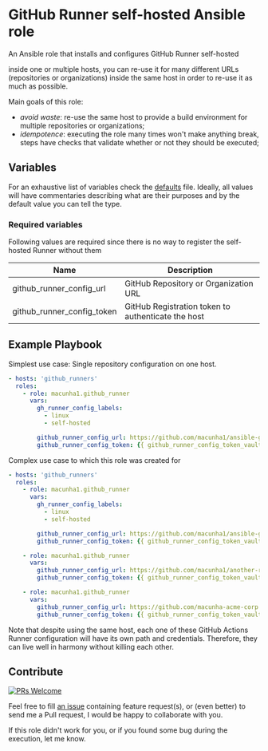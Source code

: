 # GitHub Runner self-hosted Ansible role

An Ansible role that installs and configures GitHub Runner self-hosted

inside one or multiple hosts, you can re-use it for many different URLs
(repositories or organizations) inside the same host in order to re-use it as
much as possible.

Main goals of this role:

- _avoid waste_: re-use the same host to provide a build environment for
  multiple repositories or organizations;
- _idempotence_: executing the role many times won't make anything break, steps
  have checks that validate whether or not they should be executed;

## Variables

For an exhaustive list of variables check the [defaults](defaults/main.yaml)
file. Ideally, all values will have commentaries describing what are their
purposes and by the default value you can tell the type.

### Required variables

Following values are required since there is no way to register the self-hosted
Runner without them


| Name                       | Description                                        |
| ---------------------------- | ---------------------------------------------------- |
| github_runner_config_url   | GitHub Repository or Organization URL              |
| github_runner_config_token | GitHub Registration token to authenticate the host |

## Example Playbook

Simplest use case: Single repository configuration on one host.

```yaml
- hosts: 'github_runners'
  roles:
    - role: macunha1.github_runner
      vars:
        gh_runner_config_labels:
          - linux
          - self-hosted

        github_runner_config_url: https://github.com/macunha1/ansible-github-actions-runner
        github_runner_config_token: {{ github_runner_config_token_vault }}
```

Complex use case to which this role was created for

```yaml
- hosts: 'github_runners'
  roles:
    - role: macunha1.github_runner
      vars:
        gh_runner_config_labels:
          - linux
          - self-hosted

        github_runner_config_url: https://github.com/macunha1/ansible-github-actions-runner
        github_runner_config_token: {{ github_runner_config_token_vault }}

    - role: macunha1.github_runner
      vars:
        github_runner_config_url: https://github.com/macunha1/another-repository
        github_runner_config_token: {{ github_runner_config_token_vault }}

    - role: macunha1.github_runner
      vars:
        github_runner_config_url: https://github.com/macunha-acme-corp
        github_runner_config_token: {{ github_runner_config_token_vault }}
```

Note that despite using the same host, each one of these GitHub Actions Runner
configuration will have its own path and credentials. Therefore, they can live
well in harmony without killing each other.

## Contribute

[![PRs Welcome](https://img.shields.io/badge/PRs-welcome-brightgreen.svg?style=flat-square)](http://makeapullrequest.com)

Feel free to fill [an issue](https://github.com/macunha1/ansible-github-actions-runner/issues)
containing feature request(s), or (even better) to send me a Pull request, I
would be happy to collaborate with you.

If this role didn't work for you, or if you found some bug during the execution,
let me know.
